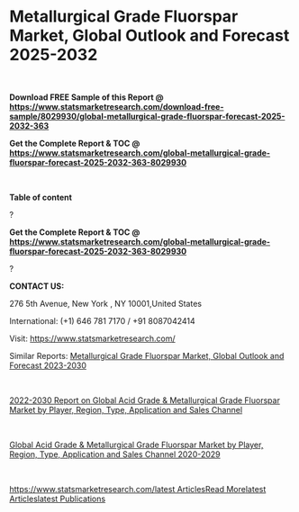 <h1>Metallurgical Grade Fluorspar Market, Global Outlook and Forecast 2025-2032</h1><br/><p><strong>Download FREE Sample of this Report @ <a href="https://www.statsmarketresearch.com/download-free-sample/8029930/global-metallurgical-grade-fluorspar-forecast-2025-2032-363">https://www.statsmarketresearch.com/download-free-sample/8029930/global-metallurgical-grade-fluorspar-forecast-2025-2032-363</a></strong></p>
 
 
 
 <div><b>Get the Complete Report & TOC @ <a href="https://www.statsmarketresearch.com/global-metallurgical-grade-fluorspar-forecast-2025-2032-363-8029930">https://www.statsmarketresearch.com/global-metallurgical-grade-fluorspar-forecast-2025-2032-363-8029930</a></b></div>
 
 
 
 <p><br />
 
 <b>Table of content</b></p>
 
 
 
 <p>? </p>
 
 
 
 <div><b>Get the Complete Report & TOC @ <a href="https://www.statsmarketresearch.com/global-metallurgical-grade-fluorspar-forecast-2025-2032-363-8029930">https://www.statsmarketresearch.com/global-metallurgical-grade-fluorspar-forecast-2025-2032-363-8029930</a></b></div>
 
 
 
 <p>? </p>
 
 
 
 <p><b>CONTACT US:</b><br />
 
 276 5th Avenue, New York , NY 10001,United States<br />
 
 International: (+1) 646 781 7170 / +91 8087042414<br />
 
 Visit: <a href="https://www.statsmarketresearch.com/">https://www.statsmarketresearch.com/</a><br />
 
 Similar Reports: <a href="https://www.statsmarketresearch.com/global-metallurgical-grade-fluorspar-forecast-2025-2032-363-8029930">Metallurgical Grade Fluorspar Market, Global Outlook and Forecast 2023-2030</a><br />
 
 <br />
 
 <a href="https://www.statsmarketresearch.com/global-metallurgical-grade-fluorspar-forecast-2025-2032-363-8029930">2022-2030 Report on Global Acid Grade & Metallurgical Grade Fluorspar Market by Player, Region, Type, Application and Sales Channel</a><br />
 
 <br />
 
 <a href="https://www.statsmarketresearch.com/global-metallurgical-grade-fluorspar-forecast-2025-2032-363-8029930">Global Acid Grade & Metallurgical Grade Fluorspar Market by Player, Region, Type, Application and Sales Channel 2020-2029</a><br />
 
 <br />
 
 <a href="https://gyeongbokgung.com">https://www.statsmarketresearch.com/</a><a href="https://hallyeomaritime.com">latest Articles</a><a href="https://jingwansa.com">Read More</a><a href="https://nguoiviet.jp/">latest Articles</a><a href="https://www.intelmarketresearch.com/">latest Publications</a></p>